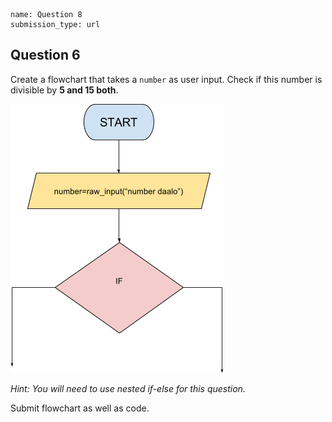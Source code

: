 ```ngMeta
name: Question 8
submission_type: url
```
## Question 6

Create a flowchart that takes a `number` as user input. Check if this number is divisible by **5 and 15 both**.

![question 13 png](assets/question8-image1.png)

*Hint: You will need to use nested if-else for this question.*

Submit flowchart as well as code.
